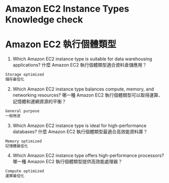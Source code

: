 # Amazon EC2 Instance Types Knowledge check
# Amazon EC2 執行個體類型

1. Which Amazon EC2 instance type is suitable for data warehousing applications? 什麼 Amazon EC2 執行個體類型適合資料倉儲應用？
```bash
Storage optimized
儲存最佳化
```

2. Which Amazon EC2 instance type balances compute, memory, and networking resources? 哪一種 Amazon EC2 執行個體類型可以取得運算、記憶體和連網資源的平衡？
```bash
General purpose
一般用途
```

3. Which Amazon EC2 instance type is ideal for high-performance databases? 什麼 Amazon EC2 執行個體類型最適合高效能資料庫？
```bash
Memory optimized
記憶體最佳化
```
4. Which Amazon EC2 instance type offers high-performance processors? 哪一種 Amazon EC2 執行個體類型提供高效能處理器？
```bash
Compute optimized
運算最佳化
```